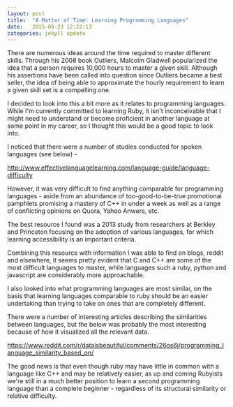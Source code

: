 ```yaml
---
layout: post
title:  "A Matter of Time: Learning Programming Languages"
date:   2015-08-23 12:22:13
categories: jekyll update
---
```


There are numerous ideas around the time required to master different skills. Through his 2008 book Outliers, Malcolm Gladwell popularized the idea that a person requires 10,000 hours to master a given skill. Although his assertions have been called into question since Outliers became a best seller, the idea of being able to approximate the hourly requirement to learn a given skill set is a compelling one.

I decided to look into this a bit more as it relates to programming languages. While I'm currently committed to learning Ruby, it isn't inconceivable that I might need to understand or become proficient in another language at some point in my career, so I thought this would be a good topic to look into.

I noticed that there were a number of studies conducted for spoken languages (see below) -

http://www.effectivelanguagelearning.com/language-guide/language-difficulty

However, it was very difficult to find anything comparable for programming languages - aside from an abundance of too-good-to-be-true promotional pamphlets promising a mastery of C++ in under a week as well as a range of conflicting opinions on Quora, Yahoo Anwers, etc.

The best resource I found was a 2013 study from researchers at Berkley and Princeton focusing on the adoption of various languages, for which learning accessibility is an important criteria.

[link]: http://sns.cs.princeton.edu/docs/asr-oopsla13.pdf

Combining this resource with information I was able to find on blogs, reddit and elsewhere, it seems pretty evident that C and C++ are some of the most difficult languages to master, while languages such a ruby, python and javascript are considerably more approachable.

I also looked into what programming languages are most similar, on the basis that learning languages comparable to ruby should be an easier undertaking than trying to take on ones that are completely different.

There were a number of interesting articles describing the similarities between languages, but the below was probably the most interesting because of how it visualized all the relevant data.

https://www.reddit.com/r/dataisbeautiful/comments/26os6j/programming_language_similarity_based_on/

The good news is that even though ruby may have little in common with a language like C++ and may be relatively easier, as up and coming Rubyists we're still in a much better position to learn a second programming language than a complete beginner - regardless of its structural similarity or relative difficulty.
